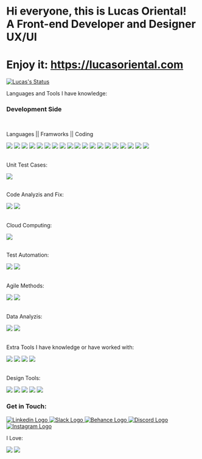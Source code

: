 # Hi everyone, this is Lucas Oriental! <br/> A Front-end Developer and Designer UX/UI
# Enjoy it: https://lucasoriental.com

  [![Lucas's Status](https://github-readme-stats.vercel.app/api?username=lucasoriental)](https://github.com/lucasoriental/github-readme-stats)


<div>
  <p style="color:"red">Languages and Tools I have knowledge:</p>
  <div class="development">
      <h3>Development Side</h3>
    <div id="development-language-or-framework">
      <br/>
      <p>Languages || Framworks || Coding</p>
      <img src="https://img.shields.io/badge/React-20232A?style=for-the-badge&logo=react&logoColor=61DAFB"/>
      <img src="https://img.shields.io/badge/React_Router-CA4245?style=for-the-badge&logo=react-router&logoColor=white"/>
      <img src="https://img.shields.io/badge/axios-671ddf?&style=for-the-badge&logo=axios&logoColor=white"/>
      <img src="https://img.shields.io/badge/JavaScript-F7DF1E?style=for-the-badge&logo=javascript&logoColor=black"/>
      <img src="https://img.shields.io/badge/TypeScript-007ACC?style=for-the-badge&logo=typescript&logoColor=white"/>
      <img src="https://img.shields.io/badge/HTML5-E34F26?style=for-the-badge&logo=html5&logoColor=white"/>
      <img src="https://img.shields.io/badge/CSS3-1572B6?style=for-the-badge&logo=css3&logoColor=white"/>
      <img src="https://img.shields.io/badge/Sass-CC6699?style=for-the-badge&logo=sass&logoColor=white"/>
      <img src="https://img.shields.io/badge/Node.js-43853D?style=for-the-badge&logo=node.js&logoColor=white"/>
      <img src="https://img.shields.io/badge/MySQL-005C84?style=for-the-badge&logo=mysql&logoColor=white"/>
      <img src="https://img.shields.io/badge/React_Native-20232A?style=for-the-badge&logo=react&logoColor=61DAFB"/>
      <img src="https://img.shields.io/badge/Chart%20js-FF6384?style=for-the-badge&logo=chartdotjs&logoColor=white"/>
      <img src="https://img.shields.io/badge/GIT-E44C30?style=for-the-badge&logo=git&logoColor=white"/>
      <img src="https://img.shields.io/badge/npm-CB3837?style=for-the-badge&logo=npm&logoColor=white"/>
      <img src="https://img.shields.io/badge/conda-342B029.svg?&style=for-the-badge&logo=anaconda&logoColor=white"/>
      <img src="https://img.shields.io/badge/Visual_Studio_Code-0078D4?style=for-the-badge&logo=visual%20studio%20code&logoColor=white"/>
      <img src="https://img.shields.io/badge/PyCharm-000000.svg?&style=for-the-badge&logo=PyCharm&logoColor=white"/>
      <img src="https://img.shields.io/badge/Bootstrap-563D7C?style=for-the-badge&logo=bootstrap&logoColor=white"/>
      <img src="https://img.shields.io/badge/reveal%20js-F2E142?style=for-the-badge&logo=reveal.js&logoColor=000"/>
    </div>
    <div class="tests">
      <br/>
      <p>Unit Test Cases:</p>
      <img src="https://img.shields.io/badge/Jest-323330?style=for-the-badge&logo=Jest&logoColor=white"/>
    </div>
    <div class="code-fixes-analysis">
      <br/>
      <p>Code Analyzis and Fix:</p>
      <img src="https://img.shields.io/badge/SonarLint-CB2029?style=for-the-badge&logo=sonarlint&logoColor=white"/>
      <img src="https://img.shields.io/badge/eslint-3A33D1?style=for-the-badge&logo=eslint&logoColor=white"/>
    </div>
    <div class="cloud">
      <br/>
      <p>Cloud Computing:</p>
      <img src="https://img.shields.io/badge/Amazon_AWS-232F3E?style=for-the-badge&logo=amazon-aws&logoColor=white"/>
    </div>
    <div class="automation">
      <br/>
      <p>Test Automation:</p>
      <img src="https://img.shields.io/badge/Selenium-43B02A?style=for-the-badge&logo=Selenium&logoColor=white"/>
      <img src="https://img.shields.io/badge/Jenkins-D24939?style=for-the-badge&logo=Jenkins&logoColor=white"/>
    </div>
    <div class="agile">
      <br/>
      <p>Agile Methods:</p>
      <img src="https://img.shields.io/badge/Trello-0052CC?style=for-the-badge&logo=trello&logoColor=white"/>
      <img src="https://img.shields.io/badge/Jira-0052CC?style=for-the-badge&logo=Jira&logoColor=white"/>
    </div>
    <div class="dataAnalyzis">
    <br/>
      <p>Data Analyzis:</p>
      <img src="https://img.shields.io/badge/Sonarqube-5190cf?style=for-the-badge&logo=sonarqube&logoColor=white"/>
      <img src="https://img.shields.io/badge/Microsoft_Excel-217346?style=for-the-badge&logo=microsoft-excel&logoColor=white"/>
    </div>
    <div class="extra-tools">
      <br/>
      <p>Extra Tools I have knowledge or have worked with:</p>
      <img src="https://img.shields.io/badge/Microsoft_Word-2B579A?style=for-the-badge&logo=microsoft-word&logoColor=white"/>
      <img src="https://img.shields.io/badge/Notion-000000?style=for-the-badge&logo=notion&logoColor=white"/>
      <img src="https://img.shields.io/badge/Todoist-E44332?style=for-the-badge&logo=todoist&logoColor=white"/>
      <img src="https://img.shields.io/badge/VirtualBox-21416b?style=for-the-badge&logo=VirtualBox&logoColor=white"/>
    </div>
</div>
</div>
<div class="design">
  <br/> 
    <p>Design Tools:</p>
    <img src="https://img.shields.io/badge/Figma-F24E1E?style=for-the-badge&logo=figma&logoColor=white"/>
    <img src="https://img.shields.io/badge/Adobe%20XD-470137?style=for-the-badge&logo=Adobe%20XD&logoColor=#FF61F6">
    <img src="https://img.shields.io/badge/Material--UI-0081CB?style=for-the-badge&logo=material-ui&logoColor=white"/>
    <img src="https://img.shields.io/badge/Adobe%20Photoshop-31A8FF?style=for-the-badge&logo=Adobe%20Photoshop&logoColor=black"/>
    <img src="https://img.shields.io/badge/Adobe%20Lightroom-31A8FF?style=for-the-badge&logo=Adobe%20Lightroom&logoColor=white"/>
</div>
  


<div>
<h3>Get in Touch:</h3>
<a href="https://linkedin.com/in/lucas-oriental-dos-santos" target="_blank">
<img src="https://img.shields.io/badge/LinkedIn-0077B5?style=for-the-badge&logo=linkedin&logoColor=white" alt="Linkedin Logo" />
</a>

<a href="https://join.slack.com/t/slack-oke5742/shared_invite/zt-2gurz19tj-GXPlo1k572_oK1VchMHPvw" target="_blank">
<img src="https://img.shields.io/badge/Slack-4A154B?style=for-the-badge&logo=slack&logoColor=white" alt="Slack Logo" />
</a>

<a href="https://www.behance.net/lucasoriental" target="_blank">
<img src="https://img.shields.io/badge/-Behance-blue?style=for-the-badge&logo=behance&logoColor=white" alt="Behance Logo" />
</a>

<a href="https://discord.gg/EZEqgNTa5W" target="_blank">
<img src="https://img.shields.io/badge/Discord-7289DA?style=for-the-badge&logo=discord&logoColor=white" alt="Discord Logo" />
</a>

<a href="https://instagram.com/lucas_oriental" target="_blank">
<img src="https://img.shields.io/badge/Instagram-E4405F?style=for-the-badge&logo=instagram&logoColor=white" alt="Instagram Logo" />
</a>
</div> 

<div>
  <p>I Love:</p>
  <img src="https://img.shields.io/badge/Burger%20King-D62300?style=for-the-badge&logo=Burger%20King&logoColor=white"/>
  <img src="https://img.shields.io/badge/Spotify-1ED760?&style=for-the-badge&logo=spotify&logoColor=white"/>
</div>
